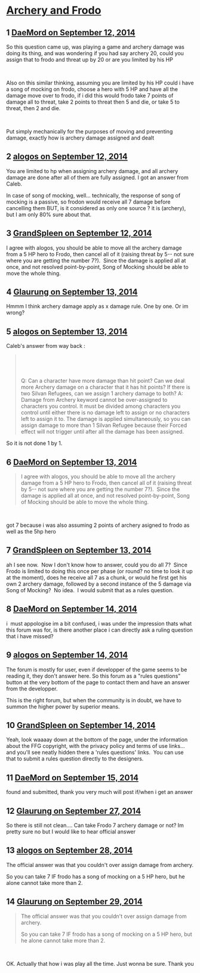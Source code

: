 # [Archery and Frodo](https://community.fantasyflightgames.com/topic/121857-archery-and-frodo/)

## 1 [DaeMord on September 12, 2014](https://community.fantasyflightgames.com/topic/121857-archery-and-frodo/?do=findComment&comment=1259640)

So this question came up, was playing a game and archery damage was doing its thing, and was wondering if you had say archery 20, could you assign that to frodo and threat up by 20 or are you limited by his HP

 

Also on this similar thinking, assuming you are limited by his HP could i have a song of mocking on frodo, choose a hero with 5 HP and have all the damage move over to frodo, if i did this would frodo take 7 points of damage all to threat, take 2 points to threat then 5 and die, or take 5 to threat, then 2 and die.

 

Put simply mechanically for the purposes of moving and preventing damage, exactly how is archery damage assigned and dealt

## 2 [alogos on September 12, 2014](https://community.fantasyflightgames.com/topic/121857-archery-and-frodo/?do=findComment&comment=1259714)

You are limited to hp when assigning archery damage, and all archery damage are done after all of them are fully assigned. I got an answer from Caleb.

In case of song of mocking, well... technically, the response of song of mocking is a passive, so frodon would receive all 7 damage before cancelling them BUT, is it considered as only one source ? it is (archery), but I am only 80% sure about that.

## 3 [GrandSpleen on September 12, 2014](https://community.fantasyflightgames.com/topic/121857-archery-and-frodo/?do=findComment&comment=1260119)

I agree with alogos, you should be able to move all the archery damage from a 5 HP hero to Frodo, then cancel all of it (raising threat by 5-- not sure where you are getting the number 7?).  Since the damage is applied all at once, and not resolved point-by-point, Song of Mocking should be able to move the whole thing.

## 4 [Glaurung on September 13, 2014](https://community.fantasyflightgames.com/topic/121857-archery-and-frodo/?do=findComment&comment=1260585)

Hmmm I think archery damage apply as x damage rule. One by one. Or im wrong?

## 5 [alogos on September 13, 2014](https://community.fantasyflightgames.com/topic/121857-archery-and-frodo/?do=findComment&comment=1260612)

Caleb's answer from way back :

>  
> 
>  
> 
> Q: Can a character have more damage than hit point? Can we deal more Archery damage on a character that it has hit points? If there is two Silvan Refugees, can we assign 1 archery damage to both?
> A: Damage from Archery keyword cannot be over-assigned to characters you control. It must be divided among characters you control until either there is no damage left to assign or no characters left to assign it to. The damage is applied simultaneously, so you can assign damage to more than 1 Silvan Refugee because their Forced effect will not trigger until after all the damage has been assigned.

So it is not done 1 by 1.

## 6 [DaeMord on September 13, 2014](https://community.fantasyflightgames.com/topic/121857-archery-and-frodo/?do=findComment&comment=1260873)

> I agree with alogos, you should be able to move all the archery damage from a 5 HP hero to Frodo, then cancel all of it (raising threat by 5-- not sure where you are getting the number 7?).  Since the damage is applied all at once, and not resolved point-by-point, Song of Mocking should be able to move the whole thing.

 

got 7 because i was also assuming 2 points of archery asigned to frodo as well as the 5hp hero

## 7 [GrandSpleen on September 13, 2014](https://community.fantasyflightgames.com/topic/121857-archery-and-frodo/?do=findComment&comment=1261224)

ah I see now.  Now I don't know how to answer, could you do all 7?  Since Frodo is limited to doing this once per phase (or round? no time to look it up at the moment), does he receive all 7 as a chunk, or would he first get his own 2 archery damage, followed by a second instance of the 5 damage via Song of Mocking?  No idea.  I would submit that as a rules question.

## 8 [DaeMord on September 14, 2014](https://community.fantasyflightgames.com/topic/121857-archery-and-frodo/?do=findComment&comment=1261832)

i  must appologise im a bit confused, i was under the impression thats what this forum was for, is there another place i can directly ask a ruling question that i have missed?

## 9 [alogos on September 14, 2014](https://community.fantasyflightgames.com/topic/121857-archery-and-frodo/?do=findComment&comment=1261857)

The forum is mostly for user, even if developper of the game seems to be reading it, they don't answer here. So this forum as a "rules questions" button at the very bottom of the page to contact them and have an answer from the developper.

This is the right forum, but when the community is in doubt, we have to summon the higher power by superior means.

## 10 [GrandSpleen on September 14, 2014](https://community.fantasyflightgames.com/topic/121857-archery-and-frodo/?do=findComment&comment=1262006)

Yeah, look waaaay down at the bottom of the page, under the information about the FFG copyright, with the privacy policy and terms of use links... and you'll see neatly hidden there a 'rules questions' links.  You can use that to submit a rules question directly to the designers.

## 11 [DaeMord on September 15, 2014](https://community.fantasyflightgames.com/topic/121857-archery-and-frodo/?do=findComment&comment=1263214)

found and submitted, thank you very much will post if/when i get an answer

## 12 [Glaurung on September 27, 2014](https://community.fantasyflightgames.com/topic/121857-archery-and-frodo/?do=findComment&comment=1279216)

So there is still not clean…. Can take Frodo 7 archery damage or not? Im pretty sure no but I would like to hear official answer

## 13 [alogos on September 28, 2014](https://community.fantasyflightgames.com/topic/121857-archery-and-frodo/?do=findComment&comment=1280131)

The official answer was that you couldn't over assign damage from archery.

So you can take 7 IF frodo has a song of mocking on a 5 HP hero, but he alone cannot take more than 2.

## 14 [Glaurung on September 29, 2014](https://community.fantasyflightgames.com/topic/121857-archery-and-frodo/?do=findComment&comment=1280674)

> The official answer was that you couldn't over assign damage from archery.
> 
> So you can take 7 IF frodo has a song of mocking on a 5 HP hero, but he alone cannot take more than 2.

 

OK. Actually that how i was play all the time. Just wonna be sure. Thank you

